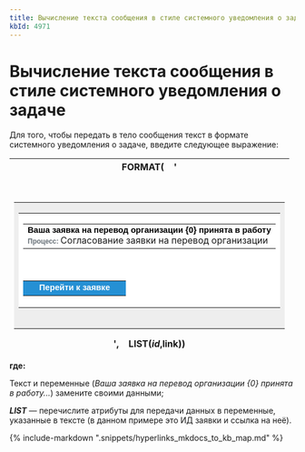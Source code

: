 ```yaml
---
title: Вычисление текста сообщения в стиле системного уведомления о задаче
kbId: 4971
---
```


# Вычисление текста сообщения в стиле системного уведомления о задаче

Для того, чтобы передать в тело сообщения текст в формате системного уведомления о задаче, введите следующее выражение:

| FORMAT(    '<p>&nbsp;</p><table border="0" width="100%" cellspacing="0" cellpadding="40" align="center" bgcolor="#eeeeee"><tbody><tr><td align="center" valign="top"><table border="0" width="600" cellspacing="0" cellpadding="40"><tbody><tr><td valign="top" bgcolor="#ffffff"><table border="0" cellspacing="0" cellpadding="6"><tbody><tr><td valign="top" bgcolor="#ffffff"><span style="font-size: 11pt; color: #000000; font-family: sans-serif;"><strong>Ваша заявка на перевод организации {0} принята в работу</strong></span><br /><span style="font-size: 9pt; color: #666f76; font-family: sans-serif;"><strong>Процесс: </strong></span>Согласование заявки на перевод организации</td></tr></tbody></table><br /><br /><table style="line-height: 14pt; margin-top: 0pt;" border="0" cellspacing="0" cellpadding="6"><tbody><tr><td align="center" bgcolor="#2590d4">&nbsp;</td><td align="center" bgcolor="#2590d4"><a style="text-decoration: none;" href="{1}"><span style="color: #ffffff; font-family: sans-serif; font-size: 11pt;"><strong>Перейти к заявке</strong></span></a></td><td align="center" bgcolor="#2590d4">&nbsp;</td></tr></tbody></table></td></tr></tbody></table><table style="border-collapse: collapse; line-height: 13px;" border="0" width="620" cellspacing="0" cellpadding="10"><tbody><tr></tr></tbody></table></td></tr></tbody></table>',    LIST($id,$link)) |
| --- |

**где:**

Текст и переменные (*Ваша заявка на перевод организации {0} принята в работу...*) замените своими данными;

***LIST*** — перечислите атрибуты для передачи данных в переменные, указанные в тексте (в данном примере это ИД заявки и ссылка на неё).

{% include-markdown ".snippets/hyperlinks_mkdocs_to_kb_map.md" %}
